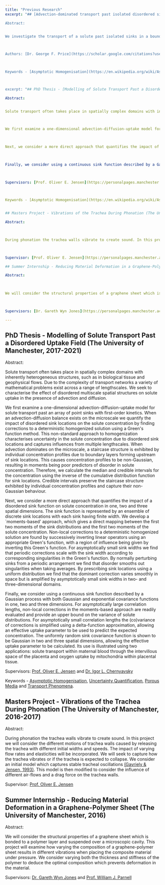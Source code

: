 ```yaml
---
title: "Previous Research"
excerpt: "## [Advection-dominated transport past isolated disordered sinks: stepping beyond homogenization](https://royalsocietypublishing.org/doi/full/10.1098/rspa.2022.0032) (Proceedings of the Royal Society A, 2022)

Abstract:


We investigate the transport of a solute past isolated sinks in a bounded domain when advection is dominant over diffusion, evaluating the effectiveness of homogenization approximations when sinks are distributed uniformly randomly in space. Corrections to such approximations can be non-local, non-smooth and non-Gaussian, depending on the physical parameters (a Péclet number Pe, assumed large, and a Damköhler number Da) and the compactness of the sinks. In one spatial dimension, solute distributions develop a staircase structure for large Pe, with corrections being better described with credible intervals than with traditional moments. In two and three dimensions, solute distributions are near-singular at each sink (and regularized by sink size), but their moments can be smooth as a result of ensemble averaging over variable sink locations. We approximate corrections to a homogenization approximation using a moment-expansion method, replacing the Green’s function by its free-space form, and test predictions against simulation. We show how, in two or three dimensions, the leading-order impact of disorder can be captured in a homogenization approximation for the ensemble mean concentration through a modification to Da that grows with diminishing sink size.

 

Authors: [Dr. George F. Price](https://scholar.google.com/citations?user=mfvQbTYAAAAJ&hl=en), [Dr. Igor L. Chernyavsky](http://math-biophys.info/wiki/), and [Prof. Oliver E. Jensen](https://personalpages.manchester.ac.uk/staff/oliver.jensen/)

 

Keywords - [Asymptotic Homogenisation](https://en.wikipedia.org/wiki/Asymptotic_homogenization), [Uncertainty Quantification](https://en.wikipedia.org/wiki/Uncertainty_quantification), [Porous Media](https://en.wikipedia.org/wiki/Porous_medium) and [Transport Phenomena](https://en.wikipedia.org/wiki/Transport_phenomena).



excerpt: "## PhD Thesis - [Modelling of Solute Transport Past a Disordered Uptake Field](https://www.proquest.com/openview/609829995a22d771799a9f3d76e210ef/1?cbl=51922&diss=y&pq-origsite=gscholar) (The University of Manchester, 2017-2021)

Abstract:


Solute transport often takes place in spatially complex domains with inherently heterogeneous structures, such as in biological tissue and geophysical flows. Due to the complexity of transport networks a variety of mathematical problems exist across a range of lengthscales. We seek to characterise the effect of disordered multiscale spatial structures on solute uptake in the presence of advection and diffusion.

 

We first examine a one-dimensional advection-diffusion-uptake model for solute transport past an array of point sinks with first-order kinetics. When an advection-diffusion balance exists on the microscale we quantify the impact of disordered sink locations on the solute concentration by finding corrections to a deterministic homogenized solution using a Green's function method. This non-standard approach to homogenization characterises uncertainty in the solute concentration due to disordered sink locations and captures influences from multiple lengthscales. When advection dominates on the microscale, a staircase structure is exhibited by individual concentration profiles due to boundary layers forming upstream of sink locations. This causes concentration profiles to be non-Gaussian, resulting in moments being poor predictors of disorder in solute concentration. Therefore, we calculate the median and credible intervals for the concentration using the inverse of the cumulative distribution function for sink locations. Credible intervals preserve the staircase structure exhibited by individual concentration profiles and capture their non-Gaussian behaviour.

 

Next, we consider a more direct approach that quantifies the impact of a disordered sink function on solute concentration in one, two and three spatial dimensions. The sink function is represented by an ensemble of discrete sink locations with each sink having finite width. We develop a `moments-based' approach, which gives a direct mapping between the first two moments of the sink distributions and the first two moments of the solute concentration. Non-local corrections to a deterministic homogenized solution are found by successively inverting linear operators using an appropriate Green's function, with a region of influence being given by inverting this Green's function. For asymptotically small sink widths we find that periodic corrections scale with the sink width according to corresponding singularities in the Green's function. By normally perturbing sinks from a periodic arrangement we find that disorder smooths out singularities when taking averages. By prescribing sink locations using a uniform distribution we find that the dominant correction varies smoothly in space but is amplified by asymptotically small sink widths in two- and three-dimensional domains.

 

Finally, we consider using a continuous sink function described by a Gaussian process with both Gaussian and exponential covariance functions in one, two and three dimensions. For asymptotically large correlation lengths, non-local corrections in the moments-based approach are readily evaluated and provide an upper bound on the variance of solute distributions. For asymptotically small correlation lengths the (co)variance of corrections is simplified using a delta-function approximation, allowing an effective uptake parameter to be used to predict the expected concentration. The uniformly random sink covariance function is shown to be Gaussian in two and three spatial dimensions, allowing the effective uptake parameter to be calculated. Its use is illustrated using two applications: solute transport within maternal blood through the intervillous space of the placenta and oxygen uptake by mitochondria within placental tissue.

 

Supervisors: [Prof. Oliver E. Jensen](https://personalpages.manchester.ac.uk/staff/oliver.jensen/) and [Dr. Igor L. Chernyavsky](http://math-biophys.info/wiki/)

 

Keywords - [Asymptotic Homogenisation](https://en.wikipedia.org/wiki/Asymptotic_homogenization), [Uncertainty Quantification](https://en.wikipedia.org/wiki/Uncertainty_quantification), [Porous Media](https://en.wikipedia.org/wiki/Porous_medium) and [Transport Phenomena](https://en.wikipedia.org/wiki/Transport_phenomena).


## Masters Project - Vibrations of the Trachea During Phonation (The University of Manchester, 2016-2017)

Abstract:

 

During phonation the trachea walls vibrate to create sound. In this project we will consider the different motions of trachea walls caused by releasing the trachea with different initial widths and speeds. The impact of varying flow rates and elasticities will be incorporated. We will seek to capture how the trachea vibrates or if the trachea is expected to collapse. We consider an initial model which captures stable tracheal oscillations [(Gavriely & Jensen, 1993)](https://journals.physiology.org/doi/abs/10.1152/jappl.1993.74.6.2828?casa_token=fiUhUlVFzLoAAAAA:5gL6yIO8A9GnZdMiHWtLFFVBAOZPHnrk8cs_0wtTHt1Nr6G-4gM4v9En2n_C2xlGai-CKrdXski_). This model is then modified to consider the influence of different air-flows and a drag force on the trachea walls.

 

Supervisor: [Prof. Oliver E. Jensen](https://personalpages.manchester.ac.uk/staff/oliver.jensen/)

## Summer Internship - Reducing Material Deformation in a Graphene-Polymer Sheet (The University of Manchester, 2016)

Abstract:

 
 
We will consider the structural properties of a graphene sheet which is bonded to a polymer layer and suspended over a microscopic cavity. This project will examine how varying the composition of a graphene-polymer sheet results in different vibrations when placing the composite material under pressure. We consider varying both the thickness and stiffness of the polymer to deduce the optimal composition which prevents deformation in the material.

 

Supervisors: [Dr. Gareth Wyn Jones](https://personalpages.manchester.ac.uk/staff/gareth.jones-10/) and [Prof. William J. Parnell](https://www.research.manchester.ac.uk/portal/william.j.parnell.html)"

---
```


## PhD Thesis - Modelling of Solute Transport Past a Disordered Uptake Field (The University of Manchester, 2017-2021)

Abstract:

 

Solute transport often takes place in spatially complex domains with inherently heterogeneous structures, such as in biological tissue and geophysical flows. Due to the complexity of transport networks a variety of mathematical problems exist across a range of lengthscales. We seek to characterise the effect of disordered multiscale spatial structures on solute uptake in the presence of advection and diffusion.

 

We first examine a one-dimensional advection-diffusion-uptake model for solute transport past an array of point sinks with first-order kinetics. When an advection-diffusion balance exists on the microscale we quantify the impact of disordered sink locations on the solute concentration by finding corrections to a deterministic homogenized solution using a Green's function method. This non-standard approach to homogenization characterises uncertainty in the solute concentration due to disordered sink locations and captures influences from multiple lengthscales. When advection dominates on the microscale, a staircase structure is exhibited by individual concentration profiles due to boundary layers forming upstream of sink locations. This causes concentration profiles to be non-Gaussian, resulting in moments being poor predictors of disorder in solute concentration. Therefore, we calculate the median and credible intervals for the concentration using the inverse of the cumulative distribution function for sink locations. Credible intervals preserve the staircase structure exhibited by individual concentration profiles and capture their non-Gaussian behaviour.

 

Next, we consider a more direct approach that quantifies the impact of a disordered sink function on solute concentration in one, two and three spatial dimensions. The sink function is represented by an ensemble of discrete sink locations with each sink having finite width. We develop a `moments-based' approach, which gives a direct mapping between the first two moments of the sink distributions and the first two moments of the solute concentration. Non-local corrections to a deterministic homogenized solution are found by successively inverting linear operators using an appropriate Green's function, with a region of influence being given by inverting this Green's function. For asymptotically small sink widths we find that periodic corrections scale with the sink width according to corresponding singularities in the Green's function. By normally perturbing sinks from a periodic arrangement we find that disorder smooths out singularities when taking averages. By prescribing sink locations using a uniform distribution we find that the dominant correction varies smoothly in space but is amplified by asymptotically small sink widths in two- and three-dimensional domains.

 

Finally, we consider using a continuous sink function described by a Gaussian process with both Gaussian and exponential covariance functions in one, two and three dimensions. For asymptotically large correlation lengths, non-local corrections in the moments-based approach are readily evaluated and provide an upper bound on the variance of solute distributions. For asymptotically small correlation lengths the (co)variance of corrections is simplified using a delta-function approximation, allowing an effective uptake parameter to be used to predict the expected concentration. The uniformly random sink covariance function is shown to be Gaussian in two and three spatial dimensions, allowing the effective uptake parameter to be calculated. Its use is illustrated using two applications: solute transport within maternal blood through the intervillous space of the placenta and oxygen uptake by mitochondria within placental tissue.

 

Supervisors: [Prof. Oliver E. Jensen](https://personalpages.manchester.ac.uk/staff/oliver.jensen/) and [Dr. Igor L. Chernyavsky](http://math-biophys.info/wiki/)

 

Keywords - [Asymptotic Homogenisation](https://en.wikipedia.org/wiki/Asymptotic_homogenization), [Uncertainty Quantification](https://en.wikipedia.org/wiki/Uncertainty_quantification), [Porous Media](https://en.wikipedia.org/wiki/Porous_medium) and [Transport Phenomena](https://en.wikipedia.org/wiki/Transport_phenomena).

## Masters Project - Vibrations of the Trachea During Phonation (The University of Manchester, 2016-2017)

Abstract:

 

During phonation the trachea walls vibrate to create sound. In this project we will consider the different motions of trachea walls caused by releasing the trachea with different initial widths and speeds. The impact of varying flow rates and elasticities will be incorporated. We will seek to capture how the trachea vibrates or if the trachea is expected to collapse. We consider an initial model which captures stable tracheal oscillations [(Gavriely & Jensen, 1993)](https://journals.physiology.org/doi/abs/10.1152/jappl.1993.74.6.2828?casa_token=fiUhUlVFzLoAAAAA:5gL6yIO8A9GnZdMiHWtLFFVBAOZPHnrk8cs_0wtTHt1Nr6G-4gM4v9En2n_C2xlGai-CKrdXski_). This model is then modified to consider the influence of different air-flows and a drag force on the trachea walls.

 

Supervisor: [Prof. Oliver E. Jensen](https://personalpages.manchester.ac.uk/staff/oliver.jensen/)

## Summer Internship - Reducing Material Deformation in a Graphene-Polymer Sheet (The University of Manchester, 2016)

Abstract:

 
 
We will consider the structural properties of a graphene sheet which is bonded to a polymer layer and suspended over a microscopic cavity. This project will examine how varying the composition of a graphene-polymer sheet results in different vibrations when placing the composite material under pressure. We consider varying both the thickness and stiffness of the polymer to deduce the optimal composition which prevents deformation in the material.

 

Supervisors: [Dr. Gareth Wyn Jones](https://personalpages.manchester.ac.uk/staff/gareth.jones-10/) and [Prof. William J. Parnell](https://www.research.manchester.ac.uk/portal/william.j.parnell.html)
